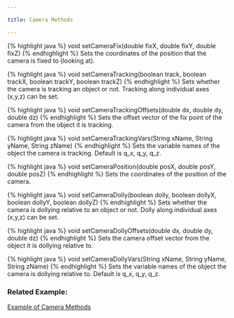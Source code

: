 ```yaml
---

title: Camera Methods

---
```

<a name="scsCameraAPI">

{% highlight java %}
void setCameraFix(double fixX, double fixY, double fixZ)
{% endhighlight %}
Sets the coordinates of the position that the camera is fixed to (looking at).

{% highlight java %}
void setCameraTracking(boolean track, boolean trackX, boolean trackY, boolean trackZ)
{% endhighlight %}
Sets whether the camera is tracking an object or not. Tracking along individual axes (x,y,z) can be set.

{% highlight java %}
void setCameraTrackingOffsets(double dx, double dy, double dz)
{% endhighlight %}
Sets the offset vector of the fix point of the camera from the object it is tracking.

{% highlight java %}
void setCameraTrackingVars(String xName, String yName, String zName)
{% endhighlight %}
Sets the variable names of the object the camera is tracking. Default is q_x, q_y, q_z.

{% highlight java %}
void setCameraPosition(double posX, double posY, double posZ)
{% endhighlight %}
Sets the coordinates of the position of the camera.

{% highlight java %}
void setCameraDolly(boolean dolly, boolean dollyX, boolean dollyY, boolean dollyZ)
{% endhighlight %}
Sets whether the camera is dollying relative to an object or not. Dolly along individual axes (x,y,z) can be set.

{% highlight java %}
void setCameraDollyOffsets(double dx, double dy, double dz)
{% endhighlight %}
Sets the camera offset vector from the object it is dollying relative to.

{% highlight java %}
void setCameraDollyVars(String xName, String yName, String zName)
{% endhighlight %}
Sets the variable names of the object the camera is dollying relative to. Default is q_x, q_y, q_z.

### Related Example:
[Example of Camera Methods]

[Example of Camera Methods]: /documentation/20-scs/00-tutorials/02-creating-a-new-simulation